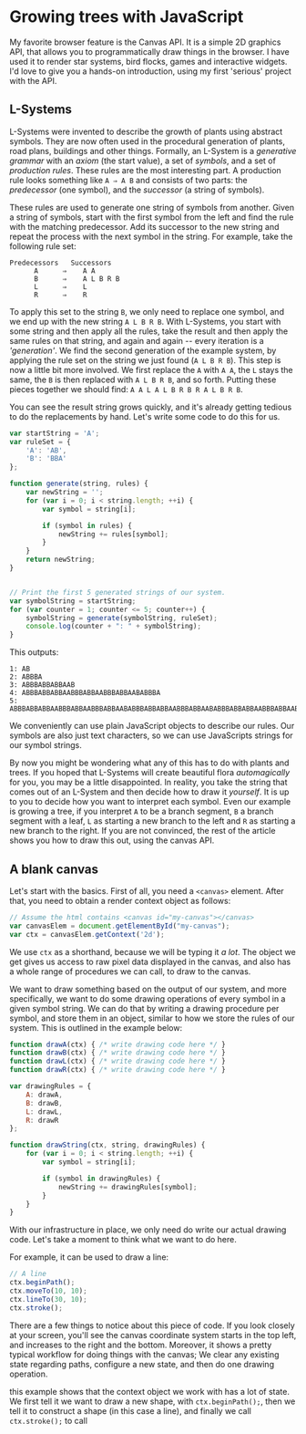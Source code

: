 # Growing trees with JavaScript

My favorite browser feature is the Canvas API. It is a simple 2D graphics API, that allows you to programmatically draw things in the browser. I have used it to render star systems, bird flocks, games and interactive widgets. I'd love to give you a hands-on introduction, using my first 'serious' project with the API.

## L-Systems

L-Systems were invented to describe the growth of plants using abstract symbols. They are now often used in the procedural generation of plants, road plans, buildings and other things. Formally, an L-System is a *generative grammar* with an *axiom* (the start value), a set of *symbols*, and a set of *production rules*. These rules are the most interesting part. A production rule looks something like `A ⇒ A B` and consists of two parts: the *predecessor* (one symbol), and the *successor* (a string of symbols).

These rules are used to generate one string of symbols from another. Given a string of symbols, start with the first symbol from the left and find the rule with the matching predecessor. Add its successor to the new string and repeat the process with the next symbol in the string. For example, take the following rule set:

```
Predecessors   Successors
      A      ⇒    A A
      B      ⇒    A L B R B
      L      ⇒    L
      R      ⇒    R
```

To apply this set to the string `B`, we only need to replace one symbol, and we end up with the new string `A L B R B`. With L-Systems, you start with some string and then apply all the rules, take the result and then apply the same rules on that string, and again and again -- every iteration is a *'generation'*. We find the second generation of the example system, by applying the rule set on the string we just found (`A L B R B`). This step is now a little bit more involved. We first replace the `A` with `A A`, the `L` stays the same, the `B` is then replaced with `A L B R B`, and so forth. Putting these pieces together we should find: `A A L A L B R B R A L B R B`.

You can see the result string grows quickly, and it's already getting tedious to do the replacements by hand. Let's write some code to do this for us.

``` javascript
var startString = 'A';
var ruleSet = {
    'A': 'AB',
    'B': 'BBA'
};

function generate(string, rules) {
    var newString = '';
    for (var i = 0; i < string.length; ++i) {
        var symbol = string[i];

        if (symbol in rules) {
            newString += rules[symbol];
        }
    }
    return newString;
}


// Print the first 5 generated strings of our system.
var symbolString = startString;
for (var counter = 1; counter <= 5; counter++) {
    symbolString = generate(symbolString, ruleSet);
    console.log(counter + ": " + symbolString);
}
```

This outputs:

``` console
1: AB
2: ABBBA
3: ABBBABBABBAAB
4: ABBBABBABBAABBBABBAABBBABBAABABBBA
5: ABBBABBABBAABBBABBAABBBABBAABABBBABBABBAABBBABBAABABBBABBABBAABBBABBAABABBBAABBBABBABBAAB
```

We conveniently can use plain JavaScript objects to describe our rules. Our symbols are also just text characters, so we can use JavaScripts strings for our symbol strings.

By now you might be wondering what any of this has to do with plants and trees. If you hoped that L-Systems will create beautiful flora *automagically* for you, you may be a little disappointed. In reality, you take the string that comes out of an L-System and then decide how to draw it *yourself*. It is up to you to decide how you want to interpret each symbol. Even our example is growing a tree, if you interpret `A` to be a branch segment, `B` a branch segment with a leaf, `L` as starting a new branch to the left and `R` as starting a new branch to the right. If you are not convinced, the rest of the article shows you how to draw this out, using the canvas API.

## A blank canvas

Let's start with the basics. First of all, you need a `<canvas>` element. After that, you need to obtain a render context object as follows:

``` javascript
// Assume the html contains <canvas id="my-canvas"></canvas>
var canvasElem = document.getElementById("my-canvas");
var ctx = canvasElem.getContext('2d');
```

We use `ctx` as a shorthand, because we will be typing it *a lot*. The object we get gives us access to raw pixel data displayed in the canvas, and also has a whole range of procedures we can call, to draw to the canvas.

We want to draw something based on the output of our system, and more specifically, we want to do some drawing operations of every symbol in a given symbol string. We can do that by writing a drawing procedure per symbol, and store them in an object, similar to how we store the rules of our system. This is outlined in the example below:

``` javascript
function drawA(ctx) { /* write drawing code here */ }
function drawB(ctx) { /* write drawing code here */ }
function drawL(ctx) { /* write drawing code here */ }
function drawR(ctx) { /* write drawing code here */ }

var drawingRules = {
	A: drawA,
	B: drawB,
	L: drawL,
	R: drawR
};

function drawString(ctx, string, drawingRules) {
	for (var i = 0; i < string.length; ++i) {
        var symbol = string[i];

        if (symbol in drawingRules) {
            newString += drawingRules[symbol];
        }
    }
}
```

With our infrastructure in place, we only need do write our actual drawing code. Let's take a moment to think what we want to do here. 

For example, it can be used to draw a line:

``` javascript
// A line
ctx.beginPath();
ctx.moveTo(10, 10);
ctx.lineTo(30, 10);
ctx.stroke();
```

There are a few things to notice about this piece of code. If you look closely at your screen, you'll see the canvas coordinate system starts in the top left, and increases to the right and the bottom. Moreover, it shows a pretty typical workflow for doing things with the canvas; We clear any existing state regarding paths, configure a new state, and then do one drawing operation.



this example shows that the context object we work with has a lot of state. We first tell it we want to draw a new shape, with `ctx.beginPath();`, then we tell it to construct a shape (in this case a line), and finally we call `ctx.stroke();` to call